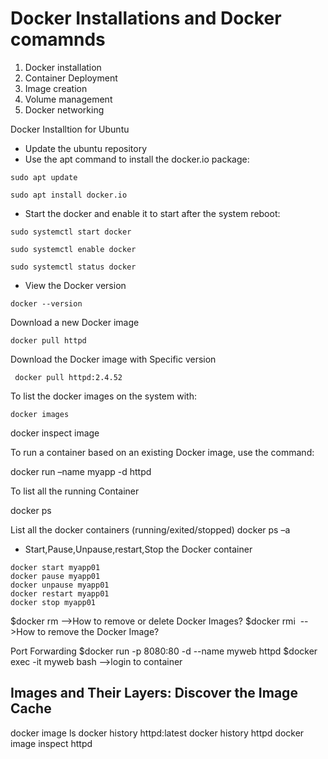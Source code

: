 # Docker Installations and Docker comamnds 
1)  Docker installation 
2)  Container Deployment 
3)  Image creation 
4)  Volume management
5)  Docker networking 

Docker Installtion for Ubuntu 
- Update the ubuntu repository 
- Use the apt command to install the docker.io package:
```
sudo apt update
```
```
sudo apt install docker.io
```
- Start the docker and enable it to start after the system reboot:
```
sudo systemctl start docker
```
```
sudo systemctl enable docker
```
```
sudo systemctl status docker
```
- View the Docker version 
```
docker --version
```
Download a new Docker image
```
docker pull httpd 
```
Download the Docker image with Specific version 
``` 
 docker pull httpd:2.4.52
 ```
 To list the docker images on the system with:
```
docker images
```



docker inspect image <image name>

To run a container based on an existing Docker image, use the command:

docker run –name myapp -d httpd

To list all the running Container 

docker ps

List all the docker containers (running/exited/stopped) 
docker ps –a

- Start,Pause,Unpause,restart,Stop the Docker container
 ```
docker start myapp01 
docker pause myapp01
docker unpause myapp01
docker restart myapp01 
docker stop myapp01 
```

$docker rm <CONTAINER ID> -->How to remove or delete Docker Images?
$docker rmi <Image name>  -->How to remove the Docker Image?


Port Forwarding
$docker run -p 8080:80 -d --name myweb httpd 
$docker exec -it myweb bash -->login to container


## Images and Their Layers: Discover the Image Cache

docker image ls
docker history httpd:latest
docker history httpd
docker image inspect httpd
